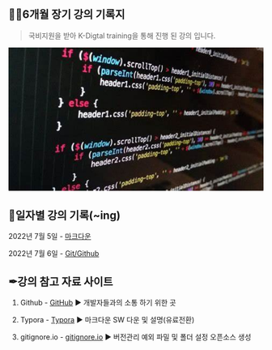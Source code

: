 ## 🐱‍🚀6개월 장기 강의 기록지

> 국비지원을 받아 K-Digtal training을 통해 진행 된 강의 입니다.

<img src="README.assets/main.jpg" alt="main" style="zoom:150%;" />



## 📅일자별 강의 기록(~ing)

2022년 7월 5일 - [마크다운](https://github.com/JOO-10000-Zi/TIL/tree/master/0705)

2022년 7월 6일 - [Git/Github](https://github.com/JOO-10000-Zi/TIL/tree/master/0706)



## ✒강의 참고 자료 사이트

1. Github - [GitHub](https://github.com/) ▶ 개발자들과의 소통 하기 위한 곳

2. Typora - [Typora](https://typora.io/) ▶ 마크다운 SW 다운 및 설명(유료전환)

3. gitignore.io - [gitignore.io](https://www.toptal.com/developers/gitignore/) ▶ 버전관리 예외 파밀 및 폴더 설정 오픈소스 생성

   